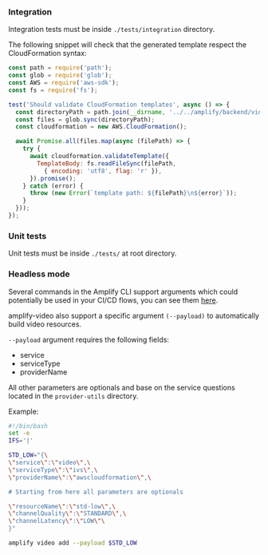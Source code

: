 ### Integration

Integration tests must be inside `./tests/integration` directory.

The following snippet will check that the generated template respect the CloudFormation syntax:

```js
const path = require('path');
const glob = require('glob');
const AWS = require('aws-sdk');
const fs = require('fs');

test('Should validate CloudFormation templates', async () => {
  const directoryPath = path.join(__dirname, '../../amplify/backend/video/**/build/**/*.template');
  const files = glob.sync(directoryPath);
  const cloudformation = new AWS.CloudFormation();

  await Promise.all(files.map(async (filePath) => {
    try {
      await cloudformation.validateTemplate({
        TemplateBody: fs.readFileSync(filePath,
          { encoding: 'utf8', flag: 'r' }),
      }).promise();
    } catch (error) {
      throw (new Error(`template path: ${filePath}\n${error}`));
    }
  }));
});
```


### Unit tests

Unit tests must be inside `./tests/` at root directory.

### Headless mode

Several commands in the Amplify CLI support arguments which could potentially be used in your CI/CD flows, you can see them [here](https://docs.amplify.aws/cli/usage/headless).

amplify-video also support a specific argument `(--payload)` to automatically build video resources.

`--payload` argument requires the following fields:

- service
- serviceType
- providerName

All other parameters are optionals and base on the service questions located in the `provider-utils` directory.

Example:

```sh
#!/bin/bash
set -e
IFS='|'

STD_LOW="{\
\"service\":\"video\",\
\"serviceType\":\"ivs\",\
\"providerName\":\"awscloudformation\",\

# Starting from here all parameters are optionals

\"resourceName\":\"std-low\",\
\"channelQuality\":\"STANDARD\",\
\"channelLatency\":\"LOW\"\
}"

amplify video add --payload $STD_LOW
```
